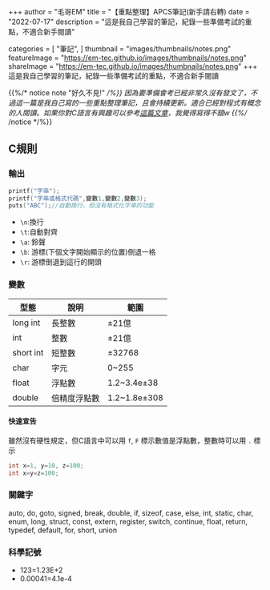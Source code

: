 +++
author = "毛哥EM"
title = "【重點整理】APCS筆記(新手請右轉)
date = "2022-07-17"
description = "這是我自己學習的筆記，紀錄一些準備考試的重點，不適合新手閱讀"

categories = [
    "筆記",
]
thumbnail = "images/thumbnails/notes.png"
featureImage = "https://em-tec.github.io/images/thumbnails/notes.png"
shareImage = "https://em-tec.github.io/images/thumbnails/notes.png"
+++
這是我自己學習的筆記，紀錄一些準備考試的重點，不適合新手閱讀
<!--more-->
{{%/* notice note "好久不見!" */%}}
因為要準備會考已經非常久沒有發文了，不過這一篇是我自己寫的一些重點整理筆記，且會持續更新。適合已經對程式有概念的人閱讀。如果你對C語言有興趣可以參考[這篇文章](https://ithelp.ithome.com.tw/users/20119869/ironman/4724)，我覺得寫得不錯w
{{%/* /notice */%}}

## C規則

### 輸出

```c
printf("字串");
printf("字串或格式代碼",變數1,變數2,變數3);
puts("ABC");//自動換行，但沒有格式化字串的功能
```

* `\n`:換行
* `\t`:自動對齊
* `\a`: 鈴聲
* `\b`: 游標(下個文字開始顯示的位置)倒退一格
* `\r`: 游標倒退到這行的開頭

### 變數
型態 | 說明 | 範圍
-----| ---- | -----
long int|長整數|±21億
int|整數|±21億
short int|短整數|±32768
char|字元|0~255
float|浮點數|1.2~3.4e±38
double|倍精度浮點數|1.2~1.8e±308

#### 快速宣告

雖然沒有硬性規定，但C語言中可以用 `f`, `F` 標示數值是浮點數，整數時可以用 `.` 標示

```c
int x=1, y=10, z=100;
int x=y=z=100;
```

### 關鍵字

auto, do, goto, signed, break, double, if, sizeof, case, else, int, static, char, enum, long, struct, const, extern, register, switch, continue, float, return, typedef, default, for, short, union

### 科學記號

* 123=1.23E+2
* 0.00041=4.1e-4